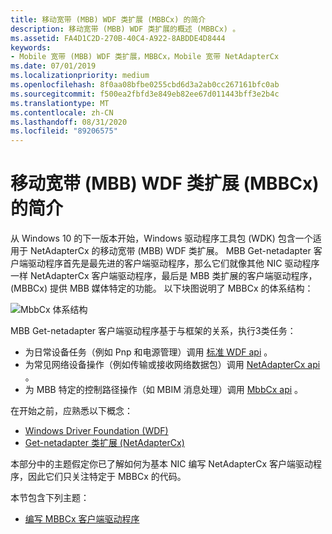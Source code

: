 ```yaml
---
title: 移动宽带 (MBB) WDF 类扩展 (MBBCx) 的简介
description: 移动宽带 (MBB) WDF 类扩展的概述 (MBBCx) 。
ms.assetid: FA4D1C2D-270B-40C4-A922-8ABDDE4D8444
keywords:
- Mobile 宽带 (MBB) WDF 类扩展，MBBCx，Mobile 宽带 NetAdapterCx
ms.date: 07/01/2019
ms.localizationpriority: medium
ms.openlocfilehash: 8f0aa08bfbe0255cbd6d3a2ab0cc267161bfc0ab
ms.sourcegitcommit: f500ea2fbfd3e849eb82ee67d011443bff3e2b4c
ms.translationtype: MT
ms.contentlocale: zh-CN
ms.lasthandoff: 08/31/2020
ms.locfileid: "89206575"
---
```

# <a name="introduction-to-the-mobile-broadband-mbb-wdf-class-extension-mbbcx"></a>移动宽带 (MBB) WDF 类扩展 (MBBCx) 的简介

从 Windows 10 的下一版本开始，Windows 驱动程序工具包 (WDK) 包含一个适用于 NetAdapterCx 的移动宽带 (MBB) WDF 类扩展。 MBB Get-netadapter 客户端驱动程序首先是最先进的客户端驱动程序，那么它们就像其他 NIC 驱动程序一样 NetAdapterCx 客户端驱动程序，最后是 MBB 类扩展的客户端驱动程序， (MBBCx) 提供 MBB 媒体特定的功能。 以下块图说明了 MBBCx 的体系结构：

![MbbCx 体系结构](images/MbbCx.png)

MBB Get-netadapter 客户端驱动程序基于与框架的关系，执行3类任务：

- 为日常设备任务（例如 Pnp 和电源管理）调用 [标准 WDF api](/windows-hardware/drivers/ddi/_wdf/) 。
- 为常见网络设备操作（例如传输或接收网络数据包）调用 [NetAdapterCx api](/windows-hardware/drivers/ddi/_netvista/#netadaptercx) 。
- 为 MBB 特定的控制路径操作（如 MBIM 消息处理）调用 [MbbCx api](/windows-hardware/drivers/ddi/_netvista/#mbbcx) 。

在开始之前，应熟悉以下概念：

- [Windows Driver Foundation (WDF) ](../wdf/using-the-framework-to-develop-a-driver.md)
- [Get-netadapter 类扩展 (NetAdapterCx) ](index.md)

本部分中的主题假定你已了解如何为基本 NIC 编写 NetAdapterCx 客户端驱动程序，因此它们只关注特定于 MBBCx 的代码。

本节包含下列主题：

- [编写 MBBCx 客户端驱动程序](writing-an-mbbcx-client-driver.md)